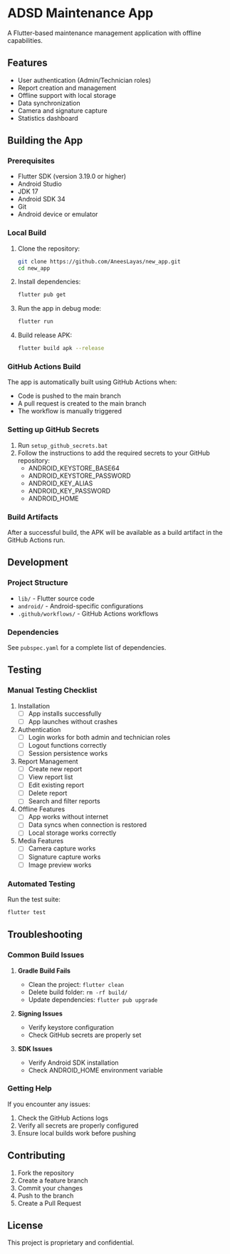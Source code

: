 # ADSD Maintenance App

A Flutter-based maintenance management application with offline capabilities.

## Features

- User authentication (Admin/Technician roles)
- Report creation and management
- Offline support with local storage
- Data synchronization
- Camera and signature capture
- Statistics dashboard

## Building the App

### Prerequisites

- Flutter SDK (version 3.19.0 or higher)
- Android Studio
- JDK 17
- Android SDK 34
- Git
- Android device or emulator

### Local Build

1. Clone the repository:
   ```bash
   git clone https://github.com/AneesLayas/new_app.git
   cd new_app
   ```

2. Install dependencies:
   ```bash
   flutter pub get
   ```

3. Run the app in debug mode:
   ```bash
   flutter run
   ```

4. Build release APK:
   ```bash
   flutter build apk --release
   ```

### GitHub Actions Build

The app is automatically built using GitHub Actions when:
- Code is pushed to the main branch
- A pull request is created to the main branch
- The workflow is manually triggered

### Setting up GitHub Secrets
1. Run `setup_github_secrets.bat`
2. Follow the instructions to add the required secrets to your GitHub repository:
   - ANDROID_KEYSTORE_BASE64
   - ANDROID_KEYSTORE_PASSWORD
   - ANDROID_KEY_ALIAS
   - ANDROID_KEY_PASSWORD
   - ANDROID_HOME

### Build Artifacts
After a successful build, the APK will be available as a build artifact in the GitHub Actions run.

## Development

### Project Structure
- `lib/` - Flutter source code
- `android/` - Android-specific configurations
- `.github/workflows/` - GitHub Actions workflows

### Dependencies
See `pubspec.yaml` for a complete list of dependencies.

## Testing

### Manual Testing Checklist

1. Installation
   - [ ] App installs successfully
   - [ ] App launches without crashes

2. Authentication
   - [ ] Login works for both admin and technician roles
   - [ ] Logout functions correctly
   - [ ] Session persistence works

3. Report Management
   - [ ] Create new report
   - [ ] View report list
   - [ ] Edit existing report
   - [ ] Delete report
   - [ ] Search and filter reports

4. Offline Features
   - [ ] App works without internet
   - [ ] Data syncs when connection is restored
   - [ ] Local storage works correctly

5. Media Features
   - [ ] Camera capture works
   - [ ] Signature capture works
   - [ ] Image preview works

### Automated Testing

Run the test suite:
```bash
flutter test
```

## Troubleshooting

### Common Build Issues
1. **Gradle Build Fails**
   - Clean the project: `flutter clean`
   - Delete build folder: `rm -rf build/`
   - Update dependencies: `flutter pub upgrade`

2. **Signing Issues**
   - Verify keystore configuration
   - Check GitHub secrets are properly set

3. **SDK Issues**
   - Verify Android SDK installation
   - Check ANDROID_HOME environment variable

### Getting Help
If you encounter any issues:
1. Check the GitHub Actions logs
2. Verify all secrets are properly configured
3. Ensure local builds work before pushing

## Contributing

1. Fork the repository
2. Create a feature branch
3. Commit your changes
4. Push to the branch
5. Create a Pull Request

## License

This project is proprietary and confidential. 